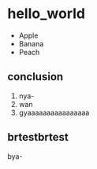 # hello_world

 - Apple
 - Banana
 - Peach
 
 ## conclusion
  1. nya-
  1. wan
  1. gyaaaaaaaaaaaaaaaa

## brtestbrtest

bya-
